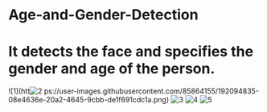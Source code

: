 # Age-and-Gender-Detection
# It detects the face and specifies the gender and age of the person.
![1](htt![2](https://user-images.githubusercontent.com/85864155/192094845-2884b28b-5b6c-4fce-84dd-95ce33267119.png)
ps://user-images.githubusercontent.com/85864155/192094835-08e4636e-20a2-4645-9cbb-de1f691cdc1a.png)
![3](https://user-images.githubusercontent.com/85864155/192094846-7be7e752-3af0-49a3-ba34-b5f2281b4e44.png)
![4](https://user-images.githubusercontent.com/85864155/192094852-3887bfb2-bbb4-45d3-94db-7ddb1f245ca4.png)
![5](https://user-images.githubusercontent.com/85864155/192094866-3a2c5fd7-625a-49d6-a7c1-acc7da647ff7.png)
